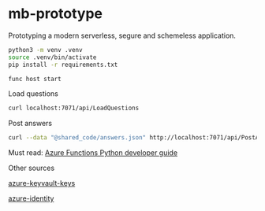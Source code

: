 # mb-prototype
Prototyping a modern serverless, segure and schemeless application.

```sh
python3 -m venv .venv
source .venv/bin/activate
pip install -r requirements.txt

func host start
```

Load questions

```sh
curl localhost:7071/api/LoadQuestions
```

Post answers

```sh
curl --data "@shared_code/answers.json" http://localhost:7071/api/PostAnswers
```

Must read: [Azure Functions Python developer guide](https://docs.microsoft.com/en-us/azure/azure-functions/functions-reference-python)

Other sources

[azure-keyvault-keys](https://pypi.org/project/azure-keyvault-keys/)

[azure-identity](https://github.com/Azure/azure-sdk-for-python/tree/master/sdk/identity/azure-identity)